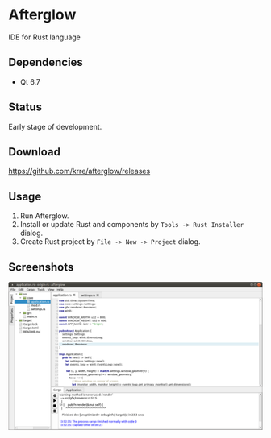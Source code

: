 # Afterglow
IDE for Rust language

## Dependencies
- Qt 6.7

## Status
Early stage of development.

## Download
https://github.com/krre/afterglow/releases

## Usage
1. Run Afterglow.
2. Install or update Rust and components by ```Tools -> Rust Installer``` dialog.
3. Create Rust project by ```File -> New -> Project``` dialog.

## Screenshots
![Screenshot](/assets/screenshots/screenshot-1.png?raw=true)
